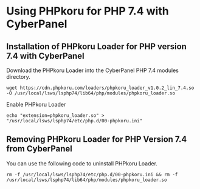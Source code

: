 # Using PHPkoru for PHP 7.4 with CyberPanel

## Installation of PHPkoru Loader for PHP version 7.4 with CyberPanel

Download the PHPkoru Loader into the CyberPanel PHP 7.4 modules directory.
```shell
wget https://cdn.phpkoru.com/loaders/phpkoru_loader_v1.0.2_lin_7.4.so -O /usr/local/lsws/lsphp74/lib64/php/modules/phpkoru_loader.so
```

Enable PHPkoru Loader
```shell
echo "extension=phpkoru_loader.so" > "/usr/local/lsws/lsphp74/etc/php.d/00-phpkoru.ini"
```

## Removing PHPkoru Loader for PHP Version 7.4 from CyberPanel

You can use the following code to uninstall PHPkoru Loader.
```shell
rm -f /usr/local/lsws/lsphp74/etc/php.d/00-phpkoru.ini && rm -f /usr/local/lsws/lsphp74/lib64/php/modules/phpkoru_loader.so
```